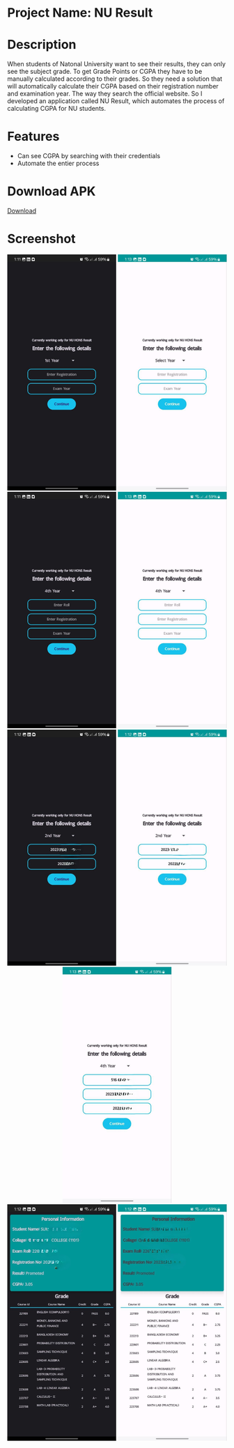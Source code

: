 # Project Name: NU Result

# Description
  When students of Natonal University want to see their results, they can only see the subject grade. To get Grade Points or CGPA they have to be manually calculated according to their grades. So they need a solution that will automatically calculate their CGPA based on their registration number and examination year. The way they search the official website.
 So I developed an application called NU Result, which automates the process of calculating CGPA for NU students.

# Features
  - Can see CGPA by searching with their credentials
  - Automate the entier process
    

# Download APK
 <a href="https://github.com/mdabdulkayum/NU_Result/releases/"> Download </a>

# Screenshot

<p align="center">
  <img width="250"  src="https://github.com/mdabdulkayum/NU_Result/blob/main/screenshorts/home1_dark.jpg">
  <img width="250" src="https://github.com/mdabdulkayum/NU_Result/blob/main/screenshorts/home1_light.jpg">

  </br>
  
  <img width="250" src="https://github.com/mdabdulkayum/NU_Result/blob/main/screenshorts/home2_dark.jpg">
  <img width="250" src="https://github.com/mdabdulkayum/NU_Result/blob/main/screenshorts/home2_light.jpg">

  </br>

  
  <img width="250" src="https://github.com/mdabdulkayum/NU_Result/blob/main/screenshorts/search1_dark.jpg">
  <img width="250" src="https://github.com/mdabdulkayum/NU_Result/blob/main/screenshorts/search1_light.jpg">
  <img width="250" src="https://github.com/mdabdulkayum/NU_Result/blob/main/screenshorts/search0_light.jpg">

  </br>
  <img width="250" src="https://github.com/mdabdulkayum/NU_Result/blob/main/screenshorts/result_dark.jpg">
  <img width="250" src="https://github.com/mdabdulkayum/NU_Result/blob/main/screenshorts/result_light.jpg">

</p>
